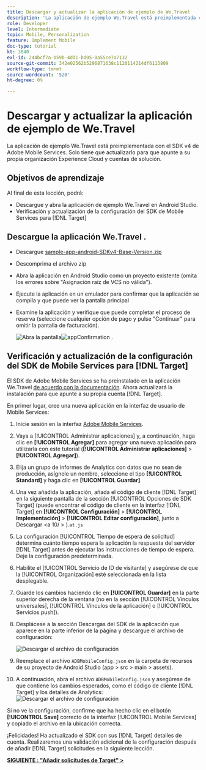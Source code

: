 ```yaml
---
title: Descargar y actualizar la aplicación de ejemplo de We.Travel
description: 'La aplicación de ejemplo We.Travel está preimplementada con el SDK v4 de Adobe Mobile Services. Solo tiene que actualizarlo para que apunte a su propia organización Experience Cloud y cuentas de solución.   '
role: Developer
level: Intermediate
topic: Mobile, Personalization
feature: Implement Mobile
doc-type: tutorial
kt: 3040
exl-id: 244bcf7a-b59b-4dd1-bd05-0a55ce7a7132
source-git-commit: 342e02562b5296871638c1120114214df6115809
workflow-type: tm+mt
source-wordcount: '520'
ht-degree: 0%

---
```


# Descargar y actualizar la aplicación de ejemplo de We.Travel

La aplicación de ejemplo We.Travel está preimplementada con el SDK v4 de Adobe Mobile Services. Solo tiene que actualizarlo para que apunte a su propia organización Experience Cloud y cuentas de solución.

## Objetivos de aprendizaje

Al final de esta lección, podrá:

* Descargue y abra la aplicación de ejemplo We.Travel en Android Studio.
* Verificación y actualización de la configuración del SDK de Mobile Services para [!DNL Target]

## Descargue la aplicación We.Travel .

* Descargue [sample-app-android-SDKv4-Base-Version.zip](assets/sample-app-android-SDKv4-Base-Version.zip)
* Descomprima el archivo zip
* Abra la aplicación en Android Studio como un proyecto existente (omita los errores sobre &quot;Asignación raíz de VCS no válida&quot;).
* Ejecute la aplicación en un emulador para confirmar que la aplicación se compila y que puede ver la pantalla principal
* Examine la aplicación y verifique que puede completar el proceso de reserva (seleccione cualquier opción de pago y pulse &quot;Continuar&quot; para omitir la pantalla de facturación).

   ![Abra la pantalla ](assets/wetravel_homeScreen.png)![appConfirmation .](assets/wetravel_confirmationScreen.png)

## Verificación y actualización de la configuración del SDK de Mobile Services para [!DNL Target]

El SDK de Adobe Mobile Services se ha preinstalado en la aplicación We.Travel [de acuerdo con la documentación](https://experienceleague.adobe.com/docs/mobile-services/android/getting-started-android/requirements.html?lang=en). Ahora actualizará la instalación para que apunte a su propia cuenta [!DNL Target].

En primer lugar, cree una nueva aplicación en la interfaz de usuario de Mobile Services:

1. Inicie sesión en la interfaz [Adobe Mobile Services](https://mobilemarketing.adobe.com/).
1. Vaya a [!UICONTROL Administrar aplicaciones] y, a continuación, haga clic en **[!UICONTROL Agregar]** para agregar una nueva aplicación para utilizarla con este tutorial (**[!UICONTROL Administrar aplicaciones]** > **[!UICONTROL Agregar]**).
1. Elija un grupo de informes de Analytics con datos que no sean de producción, asígnele un nombre, seleccione el tipo **[!UICONTROL Standard]** y haga clic en **[!UICONTROL Guardar]**.
1. Una vez añadida la aplicación, añada el código de cliente [!DNL Target] en la siguiente pantalla de la sección [!UICONTROL Opciones de SDK Target] (puede encontrar el código de cliente en la interfaz [!DNL Target] en **[!UICONTROL Configuración]** > **[!UICONTROL Implementación]** > **[!UICONTROL Editar configuración]**, junto a Descargar &lt;a 10/ > ).`at.js`
1. La configuración [!UICONTROL Tiempo de espera de solicitud] determina cuánto tiempo espera la aplicación la respuesta del servidor [!DNL Target] antes de ejecutar las instrucciones de tiempo de espera. Deje la configuración predeterminada.
1. Habilite el [!UICONTROL Servicio de ID de visitante] y asegúrese de que la [!UICONTROL Organización] esté seleccionada en la lista desplegable.
1. Guarde los cambios haciendo clic en **[!UICONTROL Guardar]** en la parte superior derecha de la ventana (no en la sección [!UICONTROL Vínculos universales], [!UICONTROL Vínculos de la aplicación] o [!UICONTROL Servicios push]).
1. Desplácese a la sección Descargas del SDK de la aplicación que aparece en la parte inferior de la página y descargue el archivo de configuración:

   ![Descargar el archivo de configuración](assets/config_file.jpg)

1. Reemplace el archivo `ADBMobileConfig.json` en la carpeta de recursos de su proyecto de Android Studio (app > src > main > assets).

1. A continuación, abra el archivo `ADBMobileConfig.json` y asegúrese de que contiene los cambios esperados, como el código de cliente [!DNL Target] y los detalles de Analytics:
   ![Descargar el archivo de configuración](assets/client_code.jpg)

Si no ve la configuración, confirme que ha hecho clic en el botón **[!UICONTROL Save]** correcto de la interfaz [!UICONTROL Mobile Services] y copiado el archivo en la ubicación correcta.

¡Felicidades! Ha actualizado el SDK con sus [!DNL Target] detalles de cuenta. Realizaremos una validación adicional de la configuración después de añadir [!DNL Target] solicitudes en la siguiente lección.

**[SIGUIENTE : &quot;Añadir solicitudes de Target&quot; >](add-requests.md)**

